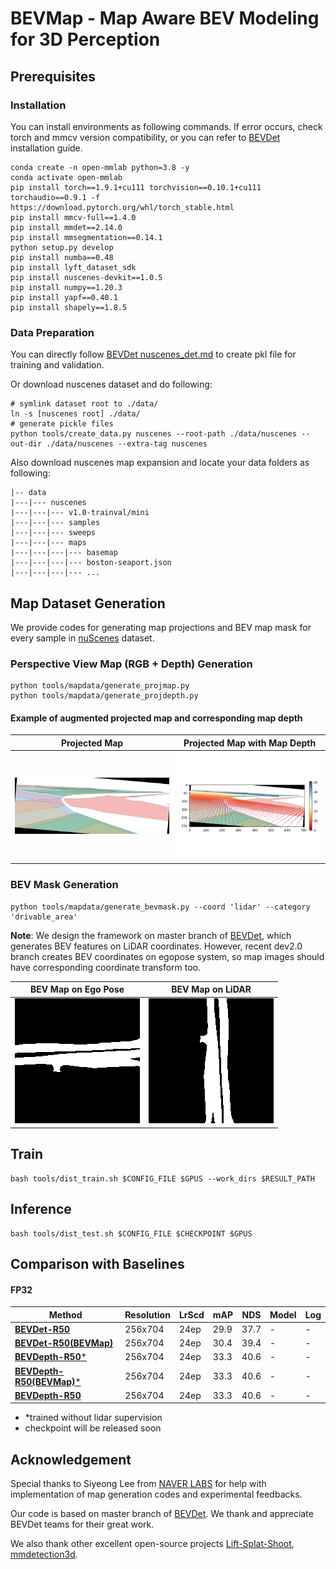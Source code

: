 # BEVMap - Map Aware BEV Modeling for 3D Perception

## Prerequisites

### Installation
 You can install environments as following commands. If error occurs, check torch and mmcv version compatibility, or you can refer to [BEVDet](https://github.com/HuangJunJie2017/BEVDet/blob/master/docs/getting_started.md) installation guide.  
```
conda create -n open-mmlab python=3.8 -y
conda activate open-mmlab
pip install torch==1.9.1+cu111 torchvision==0.10.1+cu111 torchaudio==0.9.1 -f https://download.pytorch.org/whl/torch_stable.html
pip install mmcv-full==1.4.0
pip install mmdet==2.14.0
pip install mmsegmentation==0.14.1
python setup.py develop 
pip install numba==0.48
pip install lyft_dataset_sdk
pip install nuscenes-devkit==1.0.5
pip install numpy==1.20.3
pip install yapf==0.40.1
pip install shapely==1.8.5
```

### Data Preparation
You can directly follow [BEVDet nuscenes_det.md](https://github.com/HuangJunJie2017/BEVDet/blob/dev2.0/docs/en/datasets/nuscenes_det.md) to create pkl file for training and validation. 

Or download nuscenes dataset and do following: 

```
# symlink dataset root to ./data/
ln -s [nuscenes root] ./data/
# generate pickle files 
python tools/create_data.py nuscenes --root-path ./data/nuscenes --out-dir ./data/nuscenes --extra-tag nuscenes
```

Also download nuscenes map expansion and locate your data folders as following: 
```
|-- data
|---|--- nuscenes
|---|---|--- v1.0-trainval/mini 
|---|---|--- samples 
|---|---|--- sweeps
|---|---|--- maps 
|---|---|---|--- basemap 
|---|---|---|--- boston-seaport.json
|---|---|---|--- ...
```

## Map Dataset Generation
We provide codes for generating map projections and BEV map mask for every sample in [nuScenes](https://www.nuscenes.org/?externalData=all&mapData=all&modalities=Any) dataset. 

### Perspective View Map (RGB + Depth) Generation
```
python tools/mapdata/generate_projmap.py 
python tools/mapdata/generate_projdepth.py 
```

#### Example of augmented projected map and corresponding map depth
Projected Map            |  Projected Map with Map Depth
:-------------------------:|:-------------------------:
![im1](resources/map.png)|![im2](resources/mapdepth.png)

### BEV Mask Generation 
```
python tools/mapdata/generate_bevmask.py --coord 'lidar' --category 'drivable_area'
```

__Note__: We design the framework on master branch of [BEVDet](https://github.com/HuangJunJie2017/BEVDet/tree/master), which generates BEV features on LiDAR coordinates. However, recent dev2.0 branch creates BEV coordinates on egopose system, so map images should have corresponding coordinate transform too. 

BEV Map on Ego Pose             |  BEV Map on LiDAR
:-------------------------:|:-------------------------:
![im1](resources/ego.png)|![im2](resources/lidar.png)


## Train 
```
bash tools/dist_train.sh $CONFIG_FILE $GPUS --work_dirs $RESULT_PATH 
```
## Inference 
```
bash tools/dist_test.sh $CONFIG_FILE $CHECKPOINT $GPUS
```
## Comparison with Baselines
#### FP32
| Method            |Resolution |LrScd | mAP      | NDS     |   Model | Log
|--------           |--------|--------|----------|---------|-----|-------|
| [**BEVDet-R50**](configs/bevdet/bevdet-r50.py)|256x704|24ep| 29.9     | 37.7       | - | -
| [**BEVDet-R50(BEVMap)**](configs/bevmap/bevdet-r50.py) |256x704|24ep| 30.4     | 39.4      | - | -
| [**BEVDepth-R50***](configs/bevdepth/bevdepth-r50.py) |256x704|24ep| 33.3     | 40.6      | - | -
| [**BEVDepth-R50(BEVMap)***](configs/bevmap/bevdepth-r50.py) |256x704|24ep| 33.3     | 40.6     | - | -
| [**BEVDepth-R50**](configs/bevdepth/bevdepth-r50.py) |256x704|24ep| 33.3     | 40.6      | - | -

* *trained without lidar supervision
* checkpoint will be released soon


## Acknowledgement 
Special thanks to Siyeong Lee from [NAVER LABS](https://www.naverlabs.com/) for help with implementation of map generation codes and experimental feedbacks.

Our code is based on master branch of [BEVDet](https://github.com/HuangJunJie2017/BEVDet/tree/master). We thank and appreciate BEVDet teams for their great work. 

We also thank other excellent open-source projects [Lift-Splat-Shoot](https://github.com/nv-tlabs/lift-splat-shoot), [mmdetection3d](https://github.com/open-mmlab/mmdetection3d).